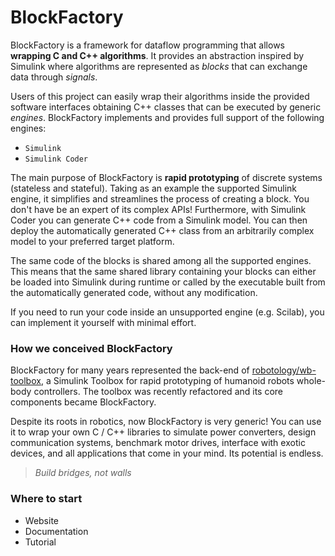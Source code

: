 # BlockFactory

BlockFactory is a framework for dataflow programming that allows **wrapping C and C++ algorithms**. It provides an abstraction inspired by Simulink where algorithms are represented as _blocks_ that can exchange data through _signals_.

Users of this project can easily wrap their algorithms inside the provided software interfaces obtaining C++ classes that can be executed by generic _engines_. BlockFactory implements and provides full support of the following engines:

- `Simulink`
- `Simulink Coder` 

The main purpose of BlockFactory is **rapid prototyping** of discrete systems (stateless and stateful). Taking as an example the supported Simulink engine, it simplifies and streamlines the process of creating a block. You don't have be an expert of its complex APIs! Furthermore, with Simulink Coder you can generate C++ code from a Simulink model. You can then deploy the automatically generated C++ class from an arbitrarily complex model to your preferred target platform.

The same code of the blocks is shared among all the supported engines. This means that the same shared library containing your blocks can either be loaded into Simulink during runtime or called by the executable built from the automatically generated code, without any modification.

If you need to run your code inside an unsupported engine (e.g. Scilab), you can implement it yourself with minimal effort.

### How we conceived BlockFactory

BlockFactory for many years represented the back-end of [robotology/wb-toolbox](https://github.com/robotology/wb-toolbox), a Simulink Toolbox for rapid prototyping of humanoid robots whole-body controllers. The toolbox was recently refactored and its core components became BlockFactory.

Despite its roots in robotics, now BlockFactory is very generic! You can use it to wrap your own C / C++ libraries to simulate power converters, design communication systems, benchmark motor drives, interface with exotic devices, and all applications that come in your mind. Its potential is endless.

> _Build bridges, not walls_

### Where to start

- Website
- Documentation
- Tutorial

